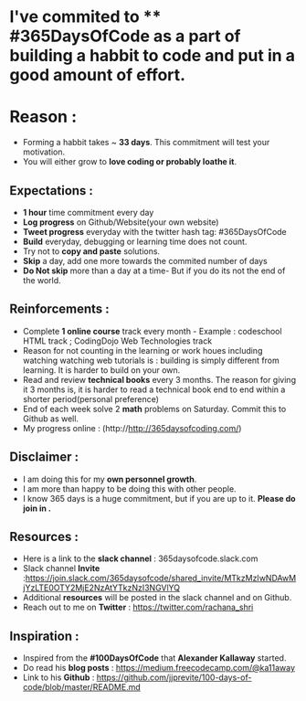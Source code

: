 
# I've commited to ** #365DaysOfCode as a part of building a habbit to code and put in a good amount of effort. 

# Reason : 
  * Forming a habbit takes ~ **33 days**. This commitment will test your motivation. 
  * You will either grow to **love coding or probably loathe it**.  

## Expectations : 
  * **1 hour** time commitment every day
  * **Log progress** on Github/Website(your own website)
  * **Tweet progress** everyday with the twitter hash tag: #365DaysOfCode
  * **Build** everyday, debugging or learning time does not count. 
  * Try not to **copy and paste** solutions. 
  * **Skip** a day, add one more towards the commited number of days
  * **Do Not skip** more than a day at a time- But if you do its not the end of the world.  
  
## Reinforcements :
  * Complete **1 online course** track every month - Example : codeschool HTML track ; CodingDojo Web Technologies track 
  * Reason for not counting in the learning or work houes including watching watching web tutorials is : building is simply different from learning. It is harder to build on your own. 
  * Read and review **technical books** every 3 months. The reason for giving it 3 months is, 
    it is harder to read a technical book end to end within a shorter period(personal preference) 
  * End of each week solve 2 **math** problems on Saturday. Commit this to Github as well. 
  * My progress online : (http://http://365daysofcoding.com/) 

## Disclaimer :
  * I am doing this for my **own personnel growth**. 
  * I am more than happy to be doing this with other people. 
  * I know 365 days is a huge commitment, but if you are up to it. **Please do join in .**

## Resources : 
  * Here is a link to the **slack channel** : 365daysofcode.slack.com
  * Slack channel **Invite** :https://join.slack.com/365daysofcode/shared_invite/MTkzMzIwNDAwMjYzLTE0OTY2MjE2NzAtYTkzNzI3NGVlYQ
  * Additional **resources** will be posted in the slack channel and on Github. 
  * Reach out to me on **Twitter** : https://twitter.com/rachana_shri
  
## Inspiration :
  * Inspired from the **#100DaysOfCode** that **Alexander Kallaway** started. 
  * Do read his **blog posts** : https://medium.freecodecamp.com/@ka11away
  * Link to his **Github** : https://github.com/jjprevite/100-days-of-code/blob/master/README.md
  
